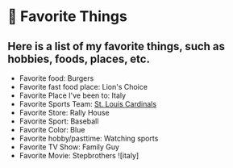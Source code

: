 # 👋 Favorite Things
## Here is a list of my favorite things, such as hobbies, foods, places, etc.
* Favorite food: Burgers
* Favorite fast food place: Lion's Choice
* Favorite Place I've been to: Italy
* Favorite Sports Team: [St. Louis Cardinals](https://www.mlb.com/cardinals)
* Favorite Store: Rally House
* Favorite Sport: Baseball
* Favorite Color: Blue
* Favorite hobby/pasttime: Watching sports
* Favorite TV Show: Family Guy
* Favorite Movie: Stepbrothers
![italy]
